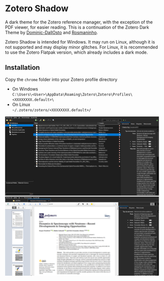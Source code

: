 # Zotero Shadow
A dark theme for the Zotero reference manager, with the exception of the PDF viewer, for easier reading. This is a continuation of the Zotero Dark Theme by [Dominic-DallOsto](https://github.com/Dominic-DallOsto/Zotero-Dark-Theme) and [Rosmaninho](https://github.com/Rosmaninho/Zotero-Dark-Theme).  

Zotero Shadow is intended for Windows. It may run on Linux, although it is not supported and may display minor glitches. For Linux, it is recommended to use the Zotero Flatpak version, which already includes a dark mode.  

## Installation
Copy the `chrome` folder into your Zotero profile directory
* On Windows  
`C:\Users\<User>\AppData\Roaming\Zotero\Zotero\Profiles\<XXXXXXXX.default>\`
* On Linux  
`~/.zotero/zotero/<XXXXXXXX.default>/`

![overview1](images/screenshot1.png)
![overview2](images/screenshot2.png)
